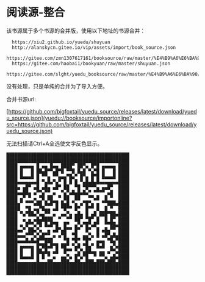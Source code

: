 阅读源-整合
=

该书源属于多个书源的合并版，使用以下地址的书源合并：
```
  https://xiu2.github.io/yuedu/shuyuan
  http://alanskycn.gitee.io/vip/assets/import/book_source.json
  https://gitee.com/zmn1307617161/booksource/raw/master/%E4%B9%A6%E6%BA%90/%E7%B2%BE%E6%8E%923.txt
  https://gitee.com/haobai1/bookyuan/raw/master/shuyuan.json
  https://gitee.com/slght/yuedu_booksource/raw/master/%E4%B9%A6%E6%BA%90/API%E4%B9%A6%E6%BA%90_3.0.json
```
没有处理，只是单纯的合并为了导入方便。

合并书源url:

[https://github.com/bigfoxtail/yuedu_source/releases/latest/download/yuedu_source.json](yuedu://booksource/importonline?src=https://github.com/bigfoxtail/yuedu_source/releases/latest/download/yuedu_source.json)

无法扫描请Ctrl+A全选使文字反色显示。

```
█████████████████████████████████████████████
█████████████████████████████████████████████
████ ▄▄▄▄▄ █ ▄▄ █▄▄ ████▀ ██▀▄ █▀█ ▄▄▄▄▄ ████
████ █   █ ██▄█▀▀▄█▀█ ▀▀█ █▄█ ▀▄▀█ █   █ ████
████ █▄▄▄█ █ ▀▀▄ ▀▀▄▄▄▀█▄▀ █▀▄ █▀█ █▄▄▄█ ████
████▄▄▄▄▄▄▄█ ▀▄█▄▀▄▀ █ █ █ ▀▄█▄█▄█▄▄▄▄▄▄▄████
████▄ ▄█▀ ▄█ ▄█▄ ▄█▀ ██  ▀█ ▀█▀▀▀▄ ▄▄█▀  ████
████▄▄██▄ ▄▀▀▄▀▀ ▄  ▀▄▀▄█▄█▄█▄▀ ▀▀▀▀ ▄█  ████
████ ▄▀ ▀ ▄ ▀█ ██  ▀ ██  ██   ▀▀▄█  █ ▀  ████
████▄▀ ▀▀▀▄██ █▄█▀█ █▄█ ▀▄ ▄▀█▀▄ ▄ ▀▀███▄████
█████  ▀█ ▄▄▀█▄▄ ▄█ ▀█▀▀ █▀  █▀▀ █  █ ▀  ████
████ ▀▄▀██▄▀▄▄▀▀ ▄  ▄▄▀▄ ▄█▄ █ ▄█ ███▀██▄████
████  ▄ ▄ ▄█▄████  ▀  ▀▀ ██▀ ▀█▀ █  █ █▀ ████
████ ▄ █▀▀▄▀█ █▄█▀█  █▀  ▄▀▄▀█▀▄█▀  ▀▀██▄████
████▄▄▀ ██▄▀▄  ▄ ▄█▀▄█▀▀ █▀  █▀  █ ▄█▄▀▀ ████
████▄▄▄▀▀▀▄▀▄█▀▀ ▄ ▄▀█  ▀█  ▄▄▀▄ █ ▄█▀▄█▄████
████▄▄▄█▄█▄█▀▀███    ▀█ ▀█▀ ▀█▀  ▄▄▄ ▀█▄▀████
████ ▄▄▄▄▄ █▀██▄█▀█ ██▀ ▀▄█ ▀█▄▀ █▄█  ▄▀▄████
████ █   █ ██▄█▄ ▄█  █▀▀ ▀▄▀▄██▄▄ ▄▄ ▄▀▀▄████
████ █▄▄▄█ █ █ ▀ ▄  ▄▄▀▄ █▀▄▀█  ▀ ▀▀▄ ▄█▄████
████▄▄▄▄▄▄▄█▄▄▄██▄▄▄███▄▄██▄▄███▄███▄███▄████
█████████████████████████████████████████████
█████████████████████████████████████████████
```